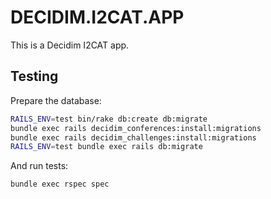 # DECIDIM.I2CAT.APP

This is a Decidim I2CAT app.

## Testing

Prepare the database:

```bash
RAILS_ENV=test bin/rake db:create db:migrate
bundle exec rails decidim_conferences:install:migrations
bundle exec rails decidim_challenges:install:migrations
RAILS_ENV=test bundle exec rails db:migrate
```

And run tests:

```bash
bundle exec rspec spec
```
